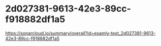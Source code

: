 # 2d027381-9613-42e3-89cc-f918882df1a5
https://sonarcloud.io/summary/overall?id=examly-test_2d027381-9613-42e3-89cc-f918882df1a5
